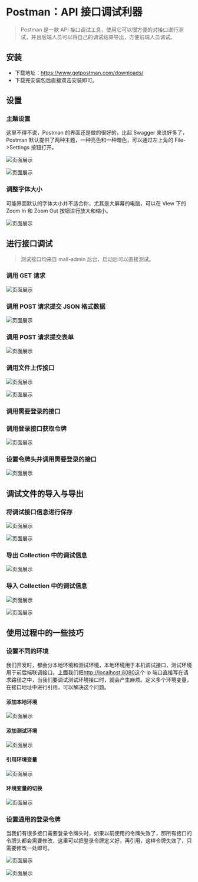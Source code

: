 # Postman：API 接口调试利器

> Postman 是一款 API 接口调试工具，使用它可以很方便的对接口进行测试，并且后端人员可以将自己的调试结果导出，方便前端人员调试。

## 安装

- 下载地址：https://www.getpostman.com/downloads/
- 下载完安装包后直接双击安装即可。

## 设置

### 主题设置

这里不得不说，Postman 的界面还是做的很好的，比起 Swagger 来说好多了，Postman 默认提供了两种主题，一种亮色和一种暗色，可以通过左上角的 File->Settings 按钮打开。

![页面展示](https://www.wencong.store:9004/common/docsify/postman/postman_screen_01.png)

![页面展示](https://www.wencong.store:9004/common/docsify/postman/postman_screen_02.png)

### 调整字体大小

可能界面默认的字体大小并不适合你，尤其是大屏幕的电脑，可以在 View 下的 Zoom In 和 Zoom Out 按钮进行放大和缩小。

![页面展示](https://www.wencong.store:9004/common/docsify/postman/postman_screen_03.png)

## 进行接口调试

> 测试接口均来自 mall-admin 后台，启动后可以直接测试。

### 调用 GET 请求

![页面展示](https://www.wencong.store:9004/common/docsify/postman/postman_screen_04.png)

### 调用 POST 请求提交 JSON 格式数据

![页面展示](https://www.wencong.store:9004/common/docsify/postman/postman_screen_05.png)

### 调用 POST 请求提交表单

![页面展示](https://www.wencong.store:9004/common/docsify/postman/postman_screen_06.png)

### 调用文件上传接口

![页面展示](https://www.wencong.store:9004/common/docsify/postman/postman_screen_07.png)

![页面展示](https://www.wencong.store:9004/common/docsify/postman/postman_screen_08.png)

### 调用需要登录的接口

### 调用登录接口获取令牌

![页面展示](https://www.wencong.store:9004/common/docsify/postman/postman_screen_09.png)

### 设置令牌头并调用需要登录的接口

![页面展示](https://www.wencong.store:9004/common/docsify/postman/postman_screen_10.png)

## 调试文件的导入与导出

### 将调试接口信息进行保存

![页面展示](https://www.wencong.store:9004/common/docsify/postman/postman_screen_11.png)

![页面展示](https://www.wencong.store:9004/common/docsify/postman/postman_screen_12.png)

### 导出 Collection 中的调试信息

![页面展示](https://www.wencong.store:9004/common/docsify/postman/postman_screen_17.png)

### 导入 Collection 中的调试信息

![页面展示](https://www.wencong.store:9004/common/docsify/postman/postman_screen_18.png)

![页面展示](https://www.wencong.store:9004/common/docsify/postman/postman_screen_19.png)

## 使用过程中的一些技巧

### 设置不同的环境

我们开发时，都会分本地环境和测试环境，本地环境用于本机调试接口，测试环境用于前后端联调接口。上面我们把[http://localhost:8080](http://localhost:8080)这个 ip 端口直接写在请求路径之中，当我们要调试测试环境接口时，就会产生麻烦。定义多个环境变量，在接口地址中进行引用，可以解决这个问题。

#### 添加本地环境

![页面展示](https://www.wencong.store:9004/common/docsify/postman/postman_screen_13.png)

#### 添加测试环境

![页面展示](https://www.wencong.store:9004/common/docsify/postman/postman_screen_14.png)

#### 引用环境变量

![页面展示](https://www.wencong.store:9004/common/docsify/postman/postman_screen_15.png)

#### 环境变量的切换

![页面展示](https://www.wencong.store:9004/common/docsify/postman/postman_screen_16.png)

### 设置通用的登录令牌

当我们有很多接口需要登录令牌头时，如果以前使用的令牌失效了，那所有接口的令牌头都会需要修改，这里可以把登录令牌定义好，再引用，这样令牌失效了，只需要修改一处即可。

![页面展示](https://www.wencong.store:9004/common/docsify/postman/postman_screen_20.png)

![页面展示](https://www.wencong.store:9004/common/docsify/postman/postman_screen_21.png)
